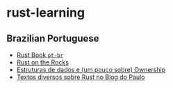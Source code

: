 # rust-learning

## Brazilian Portuguese

* [Rust Book `pt-br`](https://github.com/rust-br/rust-book-pt-br)
* [Rust on the Rocks](http://rustontherocks.org/)
* [Estruturas de dados e (um pouco sobre) Ownership](https://github.com/bltavares/presentations/blob/gh-pages/rust-tipos-e-ownership/rust-tipos-e-ownership.org)
* [Textos diversos sobre Rust no Blog do Paulo](https://medium.com/@PauloHRPinheiro)
